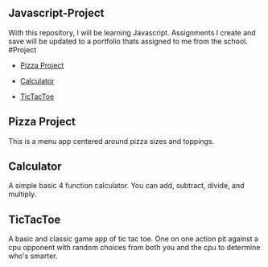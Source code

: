 ## Javascript-Project
With this repository, I will be learning Javascript. Assignments I create and save will be updated to a portfolio thats assigned to me from the school.
#Project

- [Pizza Project](https://github.com/DaltonJ-954/Javascript-Projects/tree/main/Basic_Javascript_Projects/JavaScript/Pizza_Project)
* [Calculator](https://github.com/DaltonJ-954/Javascript-Projects/tree/main/Basic_Javascript_Projects/JavaScript/Calculator)
+ [TicTacToe](https://github.com/DaltonJ-954/Javascript-Projects/tree/main/Basic_Javascript_Projects/JavaScript/TicTacToe)

## Pizza Project
This is a menu app centered around pizza sizes and toppings.

## Calculator
A simple basic 4 function calculator. You can add, subtract, divide, and multiply.

## TicTacToe
A basic and classic game app of tic tac toe. One on one action pit against a cpu opponent with random choices
from both you and the cpu to determine who's smarter.
